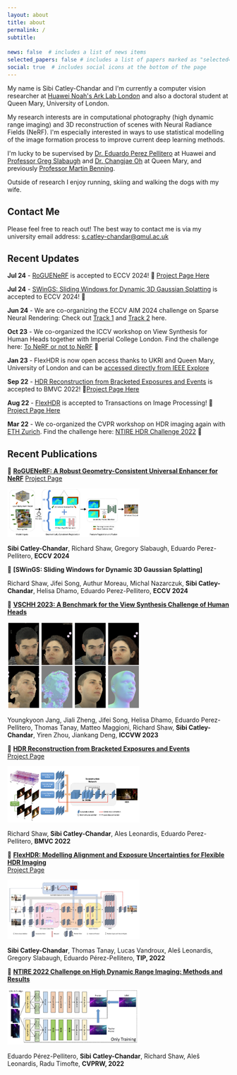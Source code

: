 ```yaml
---
layout: about
title: about
permalink: /
subtitle:

news: false  # includes a list of news items
selected_papers: false # includes a list of papers marked as "selected={true}"
social: true  # includes social icons at the bottom of the page
---
```


My name is Sibi Catley-Chandar and I'm currently a computer vision researcher at [Huawei Noah's Ark Lab London](https://noahlab.com.hk/#/home) and also a doctoral student at Queen Mary, University of London. 

My research interests are in computational photography (high dynamic range imaging) and 3D reconstruction of scenes with Neural Radiance Fields (NeRF). I'm especially interested in ways to use statistical modelling of the image formation process to improve current deep learning methods. 

I'm lucky to be supervised by [Dr. Eduardo Perez Pellitero](https://perezpellitero.github.io/) at Huawei and [Professor Greg Slabaugh](https://www.eecs.qmul.ac.uk/~gslabaugh/) and [Dr. Changjae Oh](https://eecs.qmul.ac.uk/~coh/) at Queen Mary, and previously [Professor Martin Benning](https://profiles.ucl.ac.uk/95169-martin-benning).

Outside of research I enjoy running, skiing and walking the dogs with my wife.

## Contact Me
Please feel free to reach out! The best way to contact me is via my university email address: <s.catley-chandar@qmul.ac.uk>


## Recent Updates

**Jul 24** - [RoGUENeRF](https://arxiv.org/abs/2403.11909) is accepted to ECCV 2024! 🎉 [Project Page Here](https://sib1.github.io/projects/roguenerf/)

**Jul 24** - [SWinGS: Sliding Windows for Dynamic 3D Gaussian Splatting](https://arxiv.org/abs/2312.13308) is accepted to ECCV 2024! 🎉 

**Jun 24** - We are co-organizing the ECCV AIM 2024 challenge on Sparse Neural Rendering: Check out [Track 1](https://codalab.lisn.upsaclay.fr/competitions/19222) and [Track 2](https://codalab.lisn.upsaclay.fr/competitions/19223) here.

**Oct 23** - We co-organized the ICCV workshop on View Synthesis for Human Heads together with Imperial College London. Find the challenge here: [To NeRF or not to NeRF](https://sites.google.com/view/vschh/home) 🎯

**Jan 23** - FlexHDR is now open access thanks to UKRI and Queen Mary, University of London and can be [accessed directly from IEEE Explore](https://ieeexplore.ieee.org/document/9881970)

**Sep 22** - [HDR Reconstruction from Bracketed Exposures and Events](https://arxiv.org/abs/2203.14825) is accepted to BMVC 2022! 🎉[Project Page Here](https://perezpellitero.github.io/projects/events_hdr/)

**Aug 22** - [FlexHDR](https://ieeexplore.ieee.org/document/9881970) is accepted to Transactions on Image Processing! 🎉 [Project Page Here](https://perezpellitero.github.io/projects/flexhdr/)

**Mar 22** - We co-organized the CVPR workshop on HDR imaging again with [ETH Zurich](https://vision.ee.ethz.ch/). Find the challenge here: [NTIRE HDR Challenge 2022](https://data.vision.ee.ethz.ch/cvl/ntire22/) 🎯




## Recent Publications

🔗 **[RoGUENeRF: A Robust Geometry-Consistent Universal Enhancer for NeRF](https://arxiv.org/abs/2403.11909)**
[Project Page](https://sib1.github.io/projects/roguenerf/)

<img width="300" alt="architecture figure" src="/assets/img/roguenerf.png">   

**Sibi Catley-Chandar**, Richard Shaw, Gregory Slabaugh, Eduardo Perez-Pellitero, **ECCV 2024**

🔗 **[SWinGS: Sliding Windows for Dynamic 3D Gaussian Splatting]**

Richard Shaw, Jifei Song, Authur Moreau, Michal Nazarczuk, **Sibi Catley-Chandar**, Helisa Dhamo, Eduardo Perez-Pellitero, **ECCV 2024**


🔗 **[VSCHH 2023: A Benchmark for the View Synthesis Challenge of Human Heads](https://openaccess.thecvf.com/content/ICCV2023W/RHWC/html/Jang_VSCHH_2023_A_Benchmark_for_the_View_Synthesis_Challenge_of_ICCVW_2023_paper.html)**

<img width="300" alt="architecture figure" src="/assets/img/vschh.png">   

Youngkyoon Jang, Jiali Zheng, Jifei Song, Helisa Dhamo, Eduardo Perez-Pellitero, Thomas Tanay, Matteo Maggioni, Richard Shaw, **Sibi Catley-Chandar**, Yiren Zhou, Jiankang Deng, **ICCVW 2023**

🔗 **[HDR Reconstruction from Bracketed Exposures and Events](https://bmvc2022.mpi-inf.mpg.de/0601.pdf)**  
[Project Page](https://perezpellitero.github.io/projects/events_hdr/)

<img width="300" alt="architecture figure" src="/assets/img/events.png">   

Richard Shaw, **Sibi Catley-Chandar**, Ales Leonardis, Eduardo Perez-Pellitero, **BMVC 2022**

🔗 **[FlexHDR: Modelling Alignment and Exposure Uncertainties for Flexible HDR Imaging](https://ieeexplore.ieee.org/document/9881970)**  
[Project Page](https://perezpellitero.github.io/projects/flexhdr/)

<img width="300" alt="architecture figure" src="/assets/img/flexhdr.png"> 

**Sibi Catley-Chandar**, Thomas Tanay, Lucas Vandroux, Aleš Leonardis, Gregory Slabaugh, Eduardo Pérez-Pellitero, **TIP, 2022**

🔗 **[NTIRE 2022 Challenge on High Dynamic Range Imaging: Methods and Results](https://arxiv.org/abs/2205.12633)** 

<img width="300" alt="architecture figure" src="/assets/img/ntire22.png">   

Eduardo Pérez-Pellitero, **Sibi Catley-Chandar**, Richard Shaw, Aleš Leonardis, Radu Timofte, **CVPRW, 2022** 


